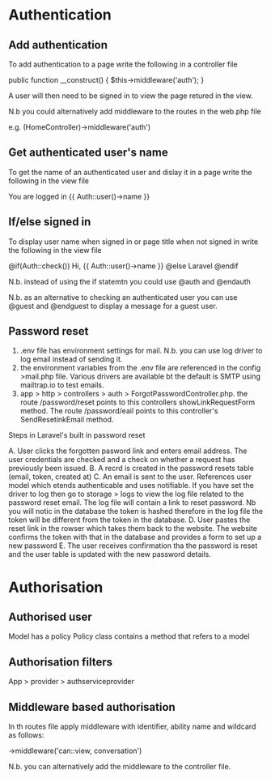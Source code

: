 Authentication
==============

Add authentication
------------------
To add authentication to a page write the following in a controller file

public function __construct() {
$this->middleware('auth');
}

A user will then need to be signed in to view the page retured in the view.

N.b you could alternatively add middleware to the routes in the web.php file

e.g. (HomeController)->middleware('auth')

Get authenticated user's name
-------------------------------

To get the name of an authenticated user and dislay it in a page write the following in the view file

<p>You are logged in {{ Auth::user()->name }} </p>

If/else signed in
------------------
To display user name when signed in or page title when not signed in write the following in the view file

@if(Auth::check())
Hi, {{ Auth::user()->name }}
    @else
     Laravel
@endif

N.b. instead of using the if statemtn you could use @auth and @endauth

N.b. as an alternative to checking an authenticated user you can use @guest and @endguest to display a message for a guest user.

Password reset
---------------

1. .env file has environment settings for mail. N.b. you can use log driver to log email instead of sending it.
2. the environment variables from the .env file are referenced in the config >mail.php file. Various drivers are available bt the default is SMTP using mailtrap.io to 
test emails.
3. app > http > controllers > auth > ForgotPasswordController.php. the route /password/reset points to this controllers showLinkRequestForm method.
The route /password/eail points to this controller's SendResetinkEmail method.

Steps in Laravel's built in password reset

A. User clicks the forgotten pasword link and enters email address. The user credentials are checked and a check on whether a request has previously been issued.
B. A recrd is created in the password resets table (email, token, created at)
C. An email is sent to the user.  References user model which etends authenticable and uses notifiable. 
If you have set the driver to log then go to storage > logs to view the log file related to the password reset email.  The log file
will contain a link to reset password.  Nb you will notic in the database the token is hashed therefore in the log file the token will be different from the token in the 
database.
D. User pastes the reset link in the rowser which takes them back to the website.  The website confirms the token with that in the database and provides a form to 
set up a new password
E. The user receives confirmation tha the password is reset and the user table is updated with the new password details.

Authorisation
==============

Authorised user
----------------
Model has a policy
Policy class contains a method that refers to a model

Authorisation filters
----------------------

App > provider > authserviceprovider

Middleware based authorisation
-----------------------------------

In th routes file apply middleware with identifier, ability name and wildcard as follows:

->middleware('can::view, conversation')

N.b. you can alternatively add the middleware to the controller file.

